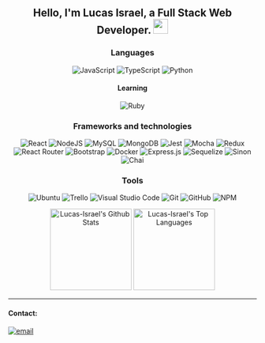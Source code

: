 <h2 align="center">
  Hello, I'm Lucas Israel, a Full Stack Web Developer.
  <img src="https://raw.githubusercontent.com/MartinHeinz/MartinHeinz/master/wave.gif" width="30px" height="30px">
</h2>

<div align="center">
  
  <h3>Languages</h3>
  
![JavaScript](https://img.shields.io/badge/javascript-%23323330.svg?style=for-the-badge&logo=javascript&logoColor=%23F7DF1E)
![TypeScript](https://img.shields.io/badge/typescript-%23007ACC.svg?style=for-the-badge&logo=typescript&logoColor=white)
![Python](https://img.shields.io/badge/python-3670A0?style=for-the-badge&logo=python&logoColor=ffdd54)
  <h4> Learning </h4>
  
![Ruby](https://img.shields.io/badge/ruby-%23CC342D.svg?style=for-the-badge&logo=ruby&logoColor=white)

  <h3>Frameworks and technologies</h3>
  
![React](https://img.shields.io/badge/react-%2320232a.svg?style=for-the-badge&logo=react&logoColor=%2361DAFB)
![NodeJS](https://img.shields.io/badge/node.js-6DA55F?style=for-the-badge&logo=node.js&logoColor=white)
![MySQL](https://img.shields.io/badge/mysql-%2300f.svg?style=for-the-badge&logo=mysql&logoColor=white)
![MongoDB](https://img.shields.io/badge/MongoDB-%234ea94b.svg?style=for-the-badge&logo=mongodb&logoColor=white)
![Jest](https://img.shields.io/badge/-jest-%23C21325?style=for-the-badge&logo=jest&logoColor=white)
![Mocha](https://img.shields.io/badge/-mocha-%238D6748?style=for-the-badge&logo=mocha&logoColor=white)
![Redux](https://img.shields.io/badge/redux-%23593d88.svg?style=for-the-badge&logo=redux&logoColor=white) 
![React Router](https://img.shields.io/badge/React_Router-CA4245?style=for-the-badge&logo=react-router&logoColor=white)
![Bootstrap](https://img.shields.io/badge/bootstrap-%23563D7C.svg?style=for-the-badge&logo=bootstrap&logoColor=white)
![Docker](https://img.shields.io/badge/docker-%230db7ed.svg?style=for-the-badge&logo=docker&logoColor=white)
![Express.js](https://img.shields.io/badge/express.js-%23404d59.svg?style=for-the-badge&logo=express&logoColor=%2361DAFB)
![Sequelize](https://img.shields.io/badge/Sequelize-52B0E7?style=for-the-badge&logo=Sequelize&logoColor=white)
![Sinon](https://img.shields.io/badge/sinon.js-323330?style=for-the-badge&logo=sinon)
![Chai](https://img.shields.io/badge/chai.js-323330?style=for-the-badge&logo=chai&logoColor=red)
  
  <h3>Tools</h3>
 
![Ubuntu](https://img.shields.io/badge/Ubuntu-E95420?style=for-the-badge&logo=ubuntu&logoColor=white)
![Trello](https://img.shields.io/badge/Trello-%23026AA7.svg?style=for-the-badge&logo=Trello&logoColor=white)
![Visual Studio Code](https://img.shields.io/badge/Visual%20Studio%20Code-0078d7.svg?style=for-the-badge&logo=visual-studio-code&logoColor=white)
![Git](https://img.shields.io/badge/git-%23F05033.svg?style=for-the-badge&logo=git&logoColor=white)
![GitHub](https://img.shields.io/badge/github-%23121011.svg?style=for-the-badge&logo=github&logoColor=white)
![NPM](https://img.shields.io/badge/NPM-%23CB3837.svg?style=for-the-badge&logo=npm&logoColor=white)
  
</div>

<div align="center">
  <img height="165em" alt="Lucas-Israel's Github Stats" src="https://github-readme-stats-sigma-five.vercel.app/api?username=Lucas-Israel&show_icons=true&count_private=true&theme=react&hide_border=true&bg_color=0D1117" />
  <img height="165em" alt="Lucas-Israel's Top Languages" src="https://github-readme-stats-sigma-five.vercel.app/api/top-langs/?username=Lucas-Israel&langs_count=8&count_private=true&layout=compact&theme=react&hide_border=true&bg_color=0D1117"/>
</div>

<hr/>

<h4>Contact:</h4>

<a href="mailto:lucas_lokop2@hotmail.com">
  
![email](https://img.shields.io/badge/Microsoft_Outlook-0078D4?style=for-the-badge&logo=microsoft-outlook&logoColor=white)

</a>

